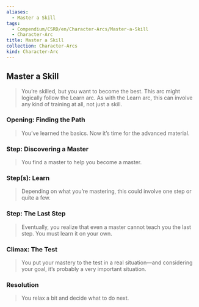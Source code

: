 ```yaml
---
aliases:
  - Master a Skill
tags:
  - Compendium/CSRD/en/Character-Arcs/Master-a-Skill
  - Character-Arc
title: Master a Skill
collection: Character-Arcs
kind: Character-Arc
---
```

## Master a Skill
>You’re skilled, but you want to become the best. This arc might logically follow the Learn arc. As with the Learn arc, this can involve any kind of training at all, not just a skill. 
### Opening: Finding the Path  
>You’ve learned the basics. Now it’s time for the advanced material.
### Step: Discovering a Master  
>You find a master to help you become a master.
### Step(s): Learn  
>Depending on what you’re mastering, this could involve one step or quite a few.
### Step: The Last Step  
>Eventually, you realize that even a master cannot teach you the last step. You must learn it on your own.
### Climax: The Test  
>You put your mastery to the test in a real situation—and considering your goal, it’s probably a very important situation.
### Resolution  
>You relax a bit and decide what to do next.